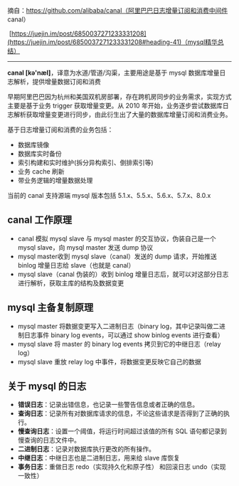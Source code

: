摘自：https://github.com/alibaba/canal（阿里巴巴日志增量订阅和消费中间件 canal）

​      [https://juejin.im/post/6850037271233331208](https://juejin.im/post/6850037271233331208#heading-41)（mysql精华总结）

------

**canal [kə'næl]**，译意为水道/管道/沟渠，主要用途是基于 mysql 数据库增量日志解析，提供增量数据订阅和消费

早期阿里巴巴因为杭州和美国双机房部署，存在跨机房同步的业务需求，实现方式主要是基于业务 trigger 获取增量变更。从 2010 年开始，业务逐步尝试数据库日志解析获取增量变更进行同步，由此衍生出了大量的数据库增量订阅和消费业务。

基于日志增量订阅和消费的业务包括：

- 数据库镜像
- 数据库实时备份
- 索引构建和实时维护(拆分异构索引、倒排索引等)
- 业务 cache 刷新
- 带业务逻辑的增量数据处理

当前的 canal 支持源端 mysql 版本包括 5.1.x、5.5.x、5.6.x、5.7.x、8.0.x

## **canal 工作原理**

- canal 模拟 mysql slave 与 mysql master 的交互协议，伪装自己是一个 mysql slave，向 mysql master 发送 dump 协议
- mysql master收到 mysql slave（canal）发送的 dump 请求，开始推送 binlog 增量日志给 slave（也就是 canal）
- mysql slave（canal 伪装的）收到 binlog 增量日志后，就可以对这部分日志进行解析，获取主库的结构及数据变更

## **mysql 主备复制原理**



- mysql master 将数据变更写入二进制日志（binary log，其中记录叫做二进制日志事件 binary log events，可以通过 show binlog events 进行查看）
- mysql slave 将 master 的 binary log events 拷贝到它的中继日志（relay log）
- mysql slave 重放 relay log 中事件，将数据变更反映它自己的数据

## **关于 mysql 的日志**

- **错误日志**：记录出错信息，也记录一些警告信息或者正确的信息。
- **查询日志**：记录所有对数据库请求的信息，不论这些请求是否得到了正确的执行。
- **慢查询日志**：设置一个阈值，将运行时间超过该值的所有 SQL 语句都记录到慢查询的日志文件中。
- **二进制日志**：记录对数据库执行更改的所有操作。
- **中继日志**：中继日志也是二进制日志，用来给 slave 库恢复
- **事务日志**：重做日志 redo（实现持久化和原子性） 和回滚日志 undo（实现一致性）